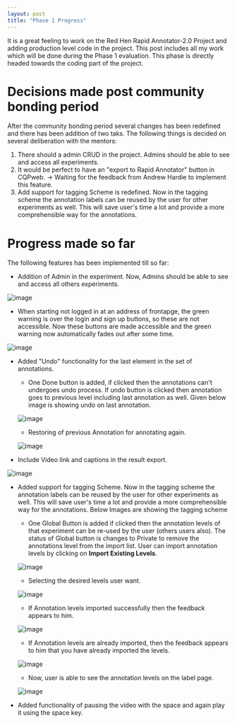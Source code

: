 ```yaml
---
layout: post
title: "Phase 1 Progress"
---
```


It is a great feeling to work on the Red Hen Rapid Annotator-2.0 Project and adding production level code in the project. This post includes all my work which will be done during the Phase 1 evaluation. This phase is directly headed towards the coding part of the project.

# [](#header-1)Decisions made post community bonding period

After the community bonding period several changes has been redefined and there has been addition of two taks. The following things is decided on several deliberation with the mentors:
1. There should a admin CRUD in the project. Admins should be able to see and access all experiments.
2. It would be perfect to have an "export to Rapid Annotator" button in CQPweb. -&gt; Waiting for the feedback from Andrew Hardie to implement this feature.
3. Add support for tagging Scheme is redefined. Now in the tagging scheme the annotation labels can be reused by the user for other experiments as well. This will save user's time a lot and provide a more comprehensible way for the annotations.


# [](#header-2) Progress made so far

The following features has been implemented till so far:

* Addition of Admin in the experiment. Now, Admins should be able to see and access all others experiments.

![image](https://github.com/gulshan-mittal/GSoC19-Blog/blob/master/assets/images/Admin.png?raw=true)

* When starting not logged in at an address of frontapge, the green warning is over the login and sign up buttons, so these are not accessible. Now these buttons are made accessible and the green warning now automatically fades out after some time.

![image](https://github.com/gulshan-mittal/GSoC19-Blog/blob/master/assets/images/war1.png?raw=true)

* Added "Undo" functionality for the last element in the set of annotations.
    * One Done button is added, if clicked then the annotations can't undergoes undo process. If undo button is clicked then annotation goes to previous level including last annotation as well. Given below image is showing undo on last annotation.

    ![image](https://github.com/gulshan-mittal/GSoC19-Blog/blob/master/assets/images/undo1.png?raw=true)

    * Restoring of previous Annotation for annotating again.

    ![image](https://github.com/gulshan-mittal/GSoC19-Blog/blob/master/assets/images/undo2.png?raw=true)

* Include Video link and captions in the result export.

![image](https://github.com/gulshan-mittal/GSoC19-Blog/blob/master/assets/images/excel1.png?raw=true)

* Added support for tagging Scheme. Now in the tagging scheme the annotation labels can be reused by the user for other experiments as well. This will save user's time a lot and provide a more comprehensible way for the annotations. Below Images are showing the tagging scheme
    * One Global Button is added if clicked then the annotation levels of that experiment can be re-used by the user (others users also). The status of Global button is changes to Private to remove the annotations level from the import list. User can import annotation levels by clicking on **Import Existing Levels**.

    ![image](https://github.com/gulshan-mittal/GSoC19-Blog/blob/master/assets/images/tag1.png?raw=true)

    * Selecting the desired levels user want.

    ![image](https://github.com/gulshan-mittal/GSoC19-Blog/blob/master/assets/images/tag2.png?raw=true)


    * If Annotation levels imported successfully then the feedback appears to him.

    ![image](https://github.com/gulshan-mittal/GSoC19-Blog/blob/master/assets/images/tag3.png?raw=true)

    * If Annotation levels are already imported, then the feedback appears to him that you have already imported the levels.

    ![image](https://github.com/gulshan-mittal/GSoC19-Blog/blob/master/assets/images/tag4.png?raw=true)

    * Now, user is able to see the annotation levels on the label page.

    ![image](https://github.com/gulshan-mittal/GSoC19-Blog/blob/master/assets/images/tag5.png?raw=true)

* Added functionality of pausing the video with the space and again play it using the space key.